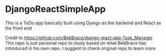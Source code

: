 # DjangoReactSimpleApp
This is a ToDo app basically built using Django as the backend and React as the front end



Credit to https://github.com/BekBrace/django-react-app-Task_Manager
This repo is just personal repo to study based on what BekBrace has introduced in his own repo.
I suggest to check original repo to learn more
